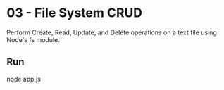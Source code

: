 # 03 - File System CRUD
Perform Create, Read, Update, and Delete operations on a text file using Node's fs module.

## Run
node app.js